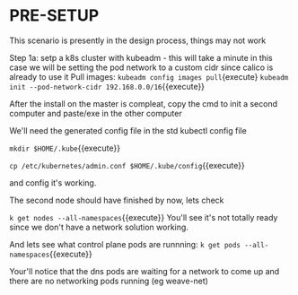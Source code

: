 # PRE-SETUP

This scenario is presently in the design process, things may not work

Step 1a: setp a k8s cluster with kubeadm - this will take a minute
in this case we will be setting the pod network to a custom cidr since calico is already to use it
Pull images:
`kubeadm config images pull`{execute}
`kubeadm init --pod-network-cidr 192.168.0.0/16`{{execute}}

After the install on the master is compleat, copy the cmd to init a second computer and paste/exe in the other computer

We'll need the generated config file in the std kubectl config file

`mkdir $HOME/.kube`{{execute}}

`cp /etc/kubernetes/admin.conf $HOME/.kube/config`{{execute}}

and config it's working.

The second node should have finished by now, lets check

`k get nodes --all-namespaces`{{execute}}
You'll see it's not totally ready since we don't have a network solution working.

And lets see what control plane pods are runnning:
`k get pods --all-namespaces`{{execute}}

Your'll notice that the dns pods are waiting for a network to come up
and there are no networking pods running (eg weave-net)

